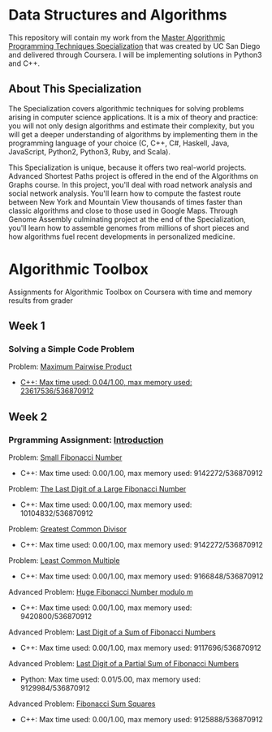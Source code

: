 # Data Structures and Algorithms

This repository will contain my work from the [Master Algorithmic Programming Techniques Specialization](https://www.coursera.org/specializations/data-structures-algorithms) that was created by UC San Diego and delivered through Coursera. I will be implementing solutions in Python3 and C++.

## About This Specialization

The Specialization covers algorithmic techniques for solving problems arising in computer science applications. It is a mix of theory and practice: you will not only design algorithms and estimate their complexity, but you will get a deeper understanding of algorithms by implementing them in the programming language of your choice (C, C++, C#, Haskell, Java, JavaScript, Python2, Python3, Ruby, and Scala).

This Specialization is unique, because it offers two real-world projects. Advanced Shortest Paths project is offered in the end of the Algorithms on Graphs course. In this project, you'll deal with road network analysis and social network analysis. You'll learn how to compute the fastest route between New York and Mountain View thousands of times faster than classic algorithms and close to those used in Google Maps. Through Genome Assembly culminating project at the end of the Specialization, you'll learn how to assemble genomes from millions of short pieces and how algorithms fuel recent developments in personalized medicine.

# Algorithmic Toolbox
Assignments for Algorithmic Toolbox on Coursera with time and memory results from grader </br>

## Week 1
### Solving a Simple Code Problem
Problem: [Maximum Pairwise Product](https://github.com/somandra/Algorithm-ToolBox/blob/master/week1/1_maximum_pairwise_product/week1_programming_challenges.pdf)

* [C++: Max time used: 0.04/1.00, max memory used: 23617536/536870912](https://github.com/somandra/Algorithm-ToolBox/blob/master/week1/1_maximum_pairwise_product/max_pairwise_product.cpp)

## Week 2
###  Prgramming Assignment: [Introduction](https://github.com/somandra/Algorithm-ToolBox/blob/master/week2/week2_algorithmic_warmup.pdf)
Problem: [Small Fibonacci Number](https://github.com/somandra/Algorithm-ToolBox/tree/master/week2/1_fibonacci_number) </br>

* C++: Max time used: 0.00/1.00, max memory used: 9142272/536870912

Problem: [The Last Digit of a Large Fibonacci Number](https://github.com/somandra/Algorithm-ToolBox/tree/master/week2/2_last_digit_of_fibonacci_number) </br>

* C++: Max time used: 0.00/1.00, max memory used: 10104832/536870912

Problem: [Greatest Common Divisor](https://github.com/somandra/Algorithm-ToolBox/tree/master/week2/3_greatest_common_divisor) </br>

* C++: Max time used: 0.00/1.00, max memory used: 9142272/536870912

Problem: [Least Common Multiple](https://github.com/somandra/Algorithm-ToolBox/tree/master/week2/4_least_common_multiple) </br>

* C++: Max time used: 0.00/1.00, max memory used: 9166848/536870912

Advanced Problem: [Huge Fibonacci Number modulo m](https://github.com/somandra/Algorithm-ToolBox/tree/master/week2/5_fibonacci_number_again) </br>

* C++: Max time used: 0.00/1.00, max memory used: 9420800/536870912

Advanced Problem: [Last Digit of a Sum of Fibonacci Numbers](https://github.com/somandra/Algorithm-ToolBox/tree/master/week2/6_last_digit_of_the_sum_of_fibonacci_numbers) </br>

* C++: Max time used: 0.00/1.00, max memory used: 9117696/536870912

Advanced Problem: [Last Digit of a Partial Sum of Fibonacci Numbers](https://github.com/somandra/Algorithm-ToolBox/tree/master/week2/7_last_digit_of_the_sum_of_fibonacci_numbers_again) </br>

* Python: Max time used: 0.01/5.00, max memory used: 9129984/536870912

Advanced Problem: [Fibonacci Sum Squares ](https://github.com/somandra/Algorithm-ToolBox/tree/master/week2/8_last_digit_of_the_sum_of_squares_of_fibonacci_numbers) </br>

* C++: Max time used: 0.00/1.00, max memory used: 9125888/536870912
